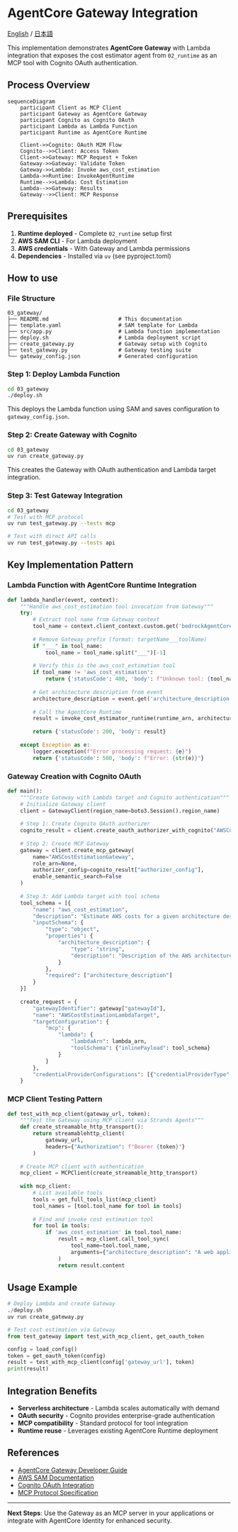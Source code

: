 # AgentCore Gateway Integration

[English](README.md) / [日本語](README_ja.md)

This implementation demonstrates **AgentCore Gateway** with Lambda integration that exposes the cost estimator agent from `02_runtime` as an MCP tool with Cognito OAuth authentication.

## Process Overview

```mermaid
sequenceDiagram
    participant Client as MCP Client
    participant Gateway as AgentCore Gateway
    participant Cognito as Cognito OAuth
    participant Lambda as Lambda Function
    participant Runtime as AgentCore Runtime

    Client->>Cognito: OAuth M2M Flow
    Cognito-->>Client: Access Token
    Client->>Gateway: MCP Request + Token
    Gateway->>Gateway: Validate Token
    Gateway->>Lambda: Invoke aws_cost_estimation
    Lambda->>Runtime: InvokeAgentRuntime
    Runtime-->>Lambda: Cost Estimation
    Lambda-->>Gateway: Results
    Gateway-->>Client: MCP Response
```

## Prerequisites

1. **Runtime deployed** - Complete `02_runtime` setup first
2. **AWS SAM CLI** - For Lambda deployment
3. **AWS credentials** - With Gateway and Lambda permissions
4. **Dependencies** - Installed via `uv` (see pyproject.toml)

## How to use

### File Structure

```
03_gateway/
├── README.md                      # This documentation
├── template.yaml                  # SAM template for Lambda
├── src/app.py                     # Lambda function implementation
├── deploy.sh                      # Lambda deployment script
├── create_gateway.py              # Gateway setup with Cognito
├── test_gateway.py                # Gateway testing suite
└── gateway_config.json            # Generated configuration
```

### Step 1: Deploy Lambda Function

```bash
cd 03_gateway
./deploy.sh
```

This deploys the Lambda function using SAM and saves configuration to `gateway_config.json`.

### Step 2: Create Gateway with Cognito

```bash
cd 03_gateway
uv run create_gateway.py
```

This creates the Gateway with OAuth authentication and Lambda target integration.

### Step 3: Test Gateway Integration

```bash
cd 03_gateway
# Test with MCP protocol
uv run test_gateway.py --tests mcp

# Test with direct API calls
uv run test_gateway.py --tests api
```

## Key Implementation Pattern

### Lambda Function with AgentCore Runtime Integration

```python
def lambda_handler(event, context):
    """Handle aws_cost_estimation tool invocation from Gateway"""
    try:
        # Extract tool name from Gateway context
        tool_name = context.client_context.custom.get('bedrockAgentCoreToolName', '')
        
        # Remove Gateway prefix (format: targetName___toolName)
        if "___" in tool_name:
            tool_name = tool_name.split("___")[-1]
        
        # Verify this is the aws_cost_estimation tool
        if tool_name != 'aws_cost_estimation':
            return {'statusCode': 400, 'body': f"Unknown tool: {tool_name}"}
        
        # Get architecture description from event
        architecture_description = event.get('architecture_description', '')
        
        # Call the AgentCore Runtime
        result = invoke_cost_estimator_runtime(runtime_arn, architecture_description)
        
        return {'statusCode': 200, 'body': result}
        
    except Exception as e:
        logger.exception(f"Error processing request: {e}")
        return {'statusCode': 500, 'body': f"Error: {str(e)}"}
```

### Gateway Creation with Cognito OAuth

```python
def main():
    """Create Gateway with Lambda target and Cognito authentication"""
    # Initialize Gateway client
    client = GatewayClient(region_name=boto3.Session().region_name)
    
    # Step 1: Create Cognito OAuth authorizer
    cognito_result = client.create_oauth_authorizer_with_cognito("AWSCostEstimationResourceServer")
    
    # Step 2: Create MCP Gateway
    gateway = client.create_mcp_gateway(
        name="AWSCostEstimationGateway",
        role_arn=None,
        authorizer_config=cognito_result["authorizer_config"],
        enable_semantic_search=False
    )
    
    # Step 3: Add Lambda target with tool schema
    tool_schema = [{
        "name": "aws_cost_estimation",
        "description": "Estimate AWS costs for a given architecture description",
        "inputSchema": {
            "type": "object",
            "properties": {
                "architecture_description": {
                    "type": "string",
                    "description": "Description of the AWS architecture to estimate costs for"
                }
            },
            "required": ["architecture_description"]
        }
    }]
    
    create_request = {
        "gatewayIdentifier": gateway["gatewayId"],
        "name": "AWSCostEstimationLambdaTarget",
        "targetConfiguration": {
            "mcp": {
                "lambda": {
                    "lambdaArn": lambda_arn,
                    "toolSchema": {"inlinePayload": tool_schema}
                }
            }
        },
        "credentialProviderConfigurations": [{"credentialProviderType": "GATEWAY_IAM_ROLE"}]
    }
```

### MCP Client Testing Pattern

```python
def test_with_mcp_client(gateway_url, token):
    """Test the Gateway using MCP client via Strands Agents"""
    def create_streamable_http_transport():
        return streamablehttp_client(
            gateway_url, 
            headers={"Authorization": f"Bearer {token}"}
        )
    
    # Create MCP client with authentication
    mcp_client = MCPClient(create_streamable_http_transport)
    
    with mcp_client:
        # List available tools
        tools = get_full_tools_list(mcp_client)
        tool_names = [tool.tool_name for tool in tools]
        
        # Find and invoke cost estimation tool
        for tool in tools:
            if 'aws_cost_estimation' in tool.tool_name:
                result = mcp_client.call_tool_sync(
                    tool_name=tool.tool_name,
                    arguments={"architecture_description": "A web application with ALB + 2x EC2 t3.medium"}
                )
                return result.content
```

## Usage Example

```python
# Deploy Lambda and create Gateway
./deploy.sh
uv run create_gateway.py

# Test cost estimation via Gateway
from test_gateway import test_with_mcp_client, get_oauth_token

config = load_config()
token = get_oauth_token(config)
result = test_with_mcp_client(config['gateway_url'], token)
print(result)
```

## Integration Benefits

- **Serverless architecture** - Lambda scales automatically with demand
- **OAuth security** - Cognito provides enterprise-grade authentication
- **MCP compatibility** - Standard protocol for tool integration
- **Runtime reuse** - Leverages existing AgentCore Runtime deployment

## References

- [AgentCore Gateway Developer Guide](https://docs.aws.amazon.com/bedrock-agentcore/latest/devguide/gateway.html)
- [AWS SAM Documentation](https://docs.aws.amazon.com/serverless-application-model/)
- [Cognito OAuth Integration](https://docs.aws.amazon.com/cognito/latest/developerguide/cognito-user-pools-app-integration.html)
- [MCP Protocol Specification](https://modelcontextprotocol.io/introduction)

---

**Next Steps**: Use the Gateway as an MCP server in your applications or integrate with AgentCore Identity for enhanced security.
